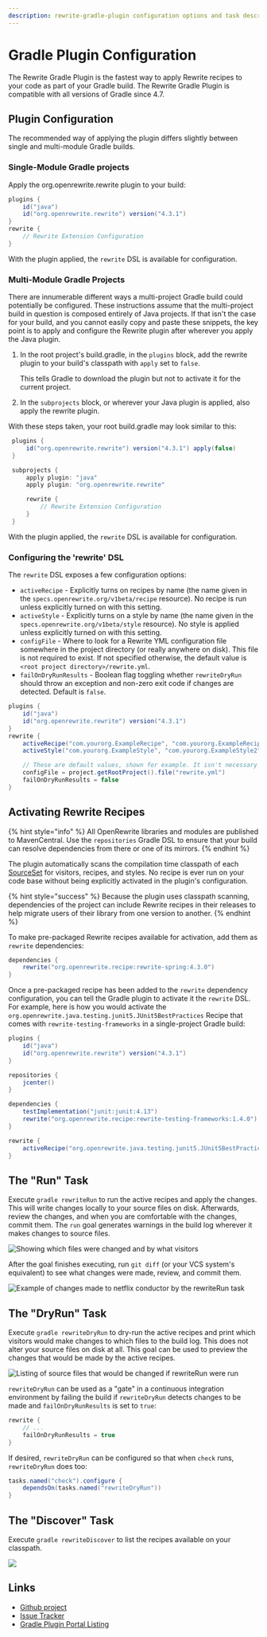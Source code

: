 ```yaml
---
description: rewrite-gradle-plugin configuration options and task descriptions
---
```


# Gradle Plugin Configuration

The Rewrite Gradle Plugin is the fastest way to apply Rewrite recipes to your code as part of your Gradle build. The Rewrite Gradle Plugin is compatible with all versions of Gradle since 4.7.

## Plugin Configuration

The recommended way of applying the plugin differs slightly between single and multi-module Gradle builds.

### Single-Module Gradle projects

Apply the org.openrewrite.rewrite plugin to your build:

```groovy
plugins {
    id("java")
    id("org.openrewrite.rewrite") version("4.3.1")
}
rewrite {
    // Rewrite Extension Configuration
}
```

With the plugin applied, the `rewrite` DSL is available for configuration.

### Multi-Module Gradle Projects

There are innumerable different ways a multi-project Gradle build could potentially be configured. These instructions assume that the multi-project build in question is composed entirely of Java projects. If that isn't the case for your build, and you cannot easily copy and paste these snippets, the key point is to apply and configure the Rewrite plugin after wherever you apply the Java plugin.

1. In the root project's build.gradle, in the `plugins` block, add the rewrite plugin to your build's classpath with `apply` set to `false`.

   This tells Gradle to download the plugin but not to activate it for the current project.

2. In the `subprojects` block, or wherever your Java plugin is applied, also apply the rewrite plugin.

With these steps taken, your root build.gradle may look similar to this:

```groovy
 plugins {
     id("org.openrewrite.rewrite") version("4.3.1") apply(false)
 }

 subprojects {
     apply plugin: "java"
     apply plugin: "org.openrewrite.rewrite"

     rewrite {
         // Rewrite Extension Configuration
     }
 }
```

With the plugin applied, the `rewrite` DSL is available for configuration.

### Configuring the 'rewrite' DSL

The `rewrite` DSL exposes a few configuration options:

* `activeRecipe` - Explicitly turns on recipes by name \(the name given in the `specs.openrewrite.org/v1beta/recipe` resource\). No recipe is run unless explicitly turned on with this setting.
* `activeStyle` - Explicitly turns on a style by name \(the name given in the `specs.openrewrite.org/v1beta/style` resource\). No style is applied unless explicitly turned on with this setting.
* `configFile` - Where to look for a Rewrite YML configuration file somewhere in the project directory \(or really anywhere on disk\). This file is not required to exist. If not specified otherwise, the default value is `<root project directory>/rewrite.yml`.
* `failOnDryRunResults` - Boolean flag toggling whether `rewriteDryRun` should throw an exception and non-zero exit code if changes are detected. Default is `false`.

```groovy
plugins {
    id("java")
    id("org.openrewrite.rewrite") version("4.3.1")
}
rewrite {
    activeRecipe("com.yourorg.ExampleRecipe", "com.yourorg.ExampleRecipe2")
    activeStyle("com.yourorg.ExampleStyle", "com.yourorg.ExampleStyle2")

    // These are default values, shown for example. It isn't necessary to supply these values manually:
    configFile = project.getRootProject().file("rewrite.yml")
    failOnDryRunResults = false
}
```

## Activating Rewrite Recipes

{% hint style="info" %}
All OpenRewrite libraries and modules are published to MavenCentral. Use the `repositories` Gradle DSL to ensure that your build can resolve dependencies from there or one of its mirrors.
{% endhint %}

The plugin automatically scans the compilation time classpath of each [SourceSet](https://docs.gradle.org/current/dsl/org.gradle.api.tasks.SourceSet.html) for visitors, recipes, and styles. No recipe is ever run on your code base without being explicitly activated in the plugin's configuration.

{% hint style="success" %}
Because the plugin uses classpath scanning, dependencies of the project can include Rewrite recipes in their releases to help migrate users of their library from one version to another.
{% endhint %}

To make pre-packaged Rewrite recipes available for activation, add them as `rewrite` dependencies:

```groovy
dependencies {
    rewrite("org.openrewrite.recipe:rewrite-spring:4.3.0")
}
```

Once a pre-packaged recipe has been added to the `rewrite` dependency configuration, you can tell the Gradle plugin to activate it the `rewrite` DSL. For example, here is how you would activate the `org.openrewrite.java.testing.junit5.JUnit5BestPractices` Recipe that comes with `rewrite-testing-frameworks` in a single-project Gradle build:

```groovy
plugins {
    id("java")
    id("org.openrewrite.rewrite") version("4.3.1")
}

repositories {
    jcenter()
}

dependencies {
    testImplementation("junit:junit:4.13")
    rewrite("org.openrewrite.recipe:rewrite-testing-frameworks:1.4.0")
}

rewrite {
    activeRecipe("org.openrewrite.java.testing.junit5.JUnit5BestPractices")
}
```

## The "Run" Task

Execute `gradle rewriteRun` to run the active recipes and apply the changes. This will write changes locally to your source files on disk. Afterwards, review the changes, and when you are comfortable with the changes, commit them. The `run` goal generates warnings in the build log wherever it makes changes to source files.

![Showing which files were changed and by what visitors](../.gitbook/assets/rewrite-fix-gradle-output%20%282%29%20%282%29%20%284%29%20%284%29%20%285%29%20%286%29%20%286%29.png)

After the goal finishes executing, run `git diff` \(or your VCS system's equivalent\) to see what changes were made, review, and commit them.

![Example of changes made to netflix conductor by the rewriteRun task](../.gitbook/assets/rewrite-fix-git-diff-output%20%281%29%20%281%29%20%283%29%20%283%29%20%283%29%20%281%29%20%284%29.png)

## The "DryRun" Task

Execute `gradle rewriteDryRun` to dry-run the active recipes and print which visitors would make changes to which files to the build log. This does not alter your source files on disk at all. This goal can be used to preview the changes that would be made by the active recipes.

![Listing of source files that would be changed if rewriteRun were run](../.gitbook/assets/rewrite-warn-gradle-output%20%283%29%20%283%29%20%283%29%20%281%29.png)

`rewriteDryRun` can be used as a "gate" in a continuous integration environment by failing the build if `rewriteDryRun` detects changes to be made and `failOnDryRunResults` is set to `true`:

```groovy
rewrite {
    // ...
    failOnDryRunResults = true
}
```

If desired, `rewriteDryRun` can be configured so that when `check` runs, `rewriteDryRun` does too:

```groovy
tasks.named("check").configure {
    dependsOn(tasks.named("rewriteDryRun"))
}
```

## The "Discover" Task

Execute `gradle rewriteDiscover` to list the recipes available on your classpath.

![](../.gitbook/assets/image%20%281%29.png)

## Links

* [Github project](https://github.com/openrewrite/rewrite-gradle-plugin)
* [Issue Tracker](https://github.com/openrewrite/rewrite-gradle-plugin/issues)
* [Gradle Plugin Portal Listing](https://plugins.gradle.org/plugin/org.openrewrite.rewrite)
